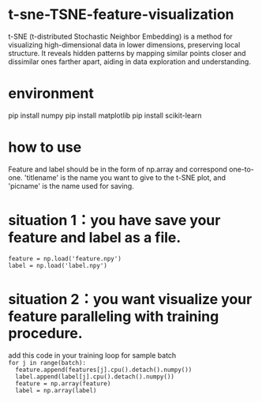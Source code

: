# t-sne-TSNE-feature-visualization
t-SNE (t-distributed Stochastic Neighbor Embedding) is a method for visualizing high-dimensional data in lower dimensions, preserving local structure. It reveals hidden patterns by mapping similar points closer and dissimilar ones farther apart, aiding in data exploration and understanding.
# environment
pip install numpy
pip install matplotlib
pip install scikit-learn
# how to use
Feature and label should be in the form of np.array and correspond one-to-one. 'titlename' is the name you want to give to the t-SNE plot, and 'picname' is the name used for saving.
# situation 1：you have save your feature and label as a file.
`feature = np.load('feature.npy')  `  
`label = np.load('label.npy')`
# situation 2：you want visualize your feature paralleling with training procedure.
add this code in your training loop for sample batch  
`for j in range(batch):`  
     `  feature.append(features[j].cpu().detach().numpy())`  
     `  label.append(label[j].cpu().detach().numpy())`  
     `  feature = np.array(feature)`  
     `  label = np.array(label)`
  
